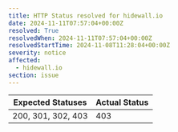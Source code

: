 ```yaml
---
title: HTTP Status resolved for hidewall.io
date: 2024-11-11T07:57:04+00:00Z
resolved: True
resolvedWhen: 2024-11-11T07:57:04+00:00Z
resolvedStartTime: 2024-11-08T11:28:04+00:00Z
severity: notice
affected:
  - hidewall.io
section: issue
---
```


| Expected Statuses | Actual Status  |
|-------------------|----------------|
| 200, 301, 302, 403 | 403 |
